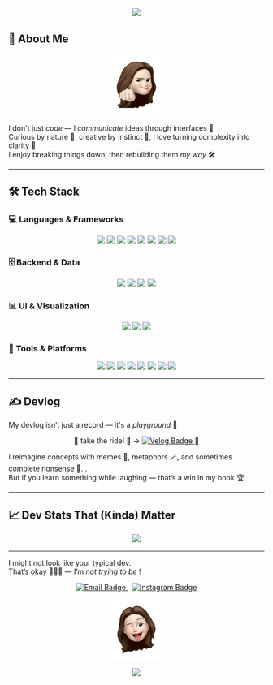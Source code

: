 
<!-- Header banner -->
<p align="center">
  <img src="https://capsule-render.vercel.app/api?type=waving&color=0:ffc6c6,100:7ec8e3&height=200&section=header&text=Hi,%20I'm%20JAY!&fontSize=40&fontAlign=70&fontColor=ffffff&animation=fadeIn" />
</p>



## 👋 About Me

<p align="center">
  <img src="https://github.com/jaykxo/jaykxo/blob/main/me.png?raw=true" width="120" /> 
</p>

I don't just *code* — I *communicate* ideas through interfaces 💬  
Curious by nature 🧐, creative by instinct 🎨, I love turning complexity into clarity 🌈  
I enjoy breaking things down, then rebuilding them *my way* 🛠️ 


---

## 🛠 Tech Stack

### 💻 **Languages & Frameworks**
<p align="center">
  <img src="https://img.shields.io/badge/C-00599C?style=flat&logo=c&logoColor=white" />
  <img src="https://img.shields.io/badge/Python-3776AB?style=flat&logo=python&logoColor=white" />
  <img src="https://img.shields.io/badge/JavaScript-F7DF1E?style=flat&logo=javascript&logoColor=black" />
  <img src="https://img.shields.io/badge/TypeScript-3178C6?style=flat&logo=typescript&logoColor=white" />
  <img src="https://img.shields.io/badge/React-61DAFB?style=flat&logo=react&logoColor=black" />
  <img src="https://img.shields.io/badge/Vite-646CFF?style=flat&logo=vite&logoColor=white" />
  <img src="https://img.shields.io/badge/Zustand-000000?style=flat&logo=Zustand&logoColor=white" />
  <img src="https://img.shields.io/badge/TailwindCSS-06B6D4?style=flat&logo=tailwindcss&logoColor=white" />
</p>

### 🗄️ **Backend & Data**
<p align="center">
  <img src="https://img.shields.io/badge/Node.js-339933?style=flat&logo=node.js&logoColor=white" />
  <img src="https://img.shields.io/badge/Express-000000?style=flat&logo=express&logoColor=white" />
  <img src="https://img.shields.io/badge/REST API-6DB33F?style=flat" />
  <img src="https://img.shields.io/badge/ClickHouse-FFCC00?style=flat&logo=clickhouse&logoColor=black" />
</p>

### 📊 **UI & Visualization**
<p align="center">
  <img src="https://img.shields.io/badge/Recharts-FF6384?style=flat" />
  <img src="https://img.shields.io/badge/Chart.js-FF6384?style=flat&logo=chartdotjs&logoColor=white" />
  <img src="https://img.shields.io/badge/Framer Motion-EF6C00?style=flat&logo=framer&logoColor=white" />
</p>

### 🧰 **Tools & Platforms**
<p align="center">
  <img src="https://img.shields.io/badge/Git-F05032?style=flat&logo=git&logoColor=white" />
  <img src="https://img.shields.io/badge/GitHub-181717?style=flat&logo=github&logoColor=white" />
  <img src="https://img.shields.io/badge/Figma-F24E1E?style=flat&logo=figma&logoColor=white" />
  <img src="https://img.shields.io/badge/Notion-000000?style=flat&logo=notion&logoColor=white" />
  <img src="https://img.shields.io/badge/Postman-FF6C37?style=flat&logo=postman&logoColor=white" />
  <img src="https://img.shields.io/badge/VS Code-007ACC?style=flat&logo=visualstudiocode&logoColor=white" />
  <img src="https://img.shields.io/badge/Slack-4A154B?style=flat&logo=slack&logoColor=white" />
  <img src="https://img.shields.io/badge/AWS-232F3E?style=flat&logo=amazonaws&logoColor=white" />
</p>

---

## ✍️ Devlog

My devlog isn’t just a record — it's a *playground* 🎪  
<p align="center">🩷 take the ride! 🎢 →
  <a href="https://velog.io/@jaykxo/series">
    <img src="https://img.shields.io/badge/Velog-20C997?style=flat-square&logo=velog&logoColor=white" alt="Velog Badge" />
  </a>🩷 
</p>
I reimagine concepts with memes 🐸, metaphors 🪄, and sometimes complete nonsense 🫠...<br>
But if you learn something while laughing — that’s a win in my book 🏆  



---
## 📈 Dev Stats That (Kinda) Matter

<p align="center"> <img src="https://github-readme-stats.vercel.app/api?username=jaykxo&show_icons=true&theme=default&hide=stars,issues" /> </p>

---

I might not look like your typical dev. <br>
That’s okay 🤷🏻‍♀️ — I’m *not trying to be* !

<p align="center">
  <a href="mailto:jkxojkxo@gmail.com" target="_blank">
    <img src="https://img.shields.io/badge/Email-D14836?style=flat-square&logo=gmail&logoColor=white" alt="Email Badge" />
  </a>
  &nbsp;
  <a href="https://www.instagram.com/xoxjayoxo" target="_blank">
    <img src="https://img.shields.io/badge/Instagram-E4405F?style=flat-square&logo=instagram&logoColor=white" alt="Instagram Badge" />
  </a>
</p>


<p align="center">
  <img src="https://github.com/jaykxo/jaykxo/blob/main/me2.png?raw=true" width="120" />
</p>

<!-- Footer banner -->
<p align="center">
  <img src="https://readme-typing-svg.demolab.com?font=Fira+Code&weight=600&size=22&pause=1000&color=FFC6C6&center=true&vCenter=true&width=450&lines=Thanks%20for%20scrolling%20%F0%9F%A7%83%20See%20ya!" />
</p>

